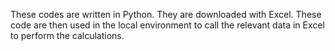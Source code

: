 These codes are written in Python. They are downloaded with Excel. These code are then used in the local environment to call the relevant data in Excel to perform the calculations.
